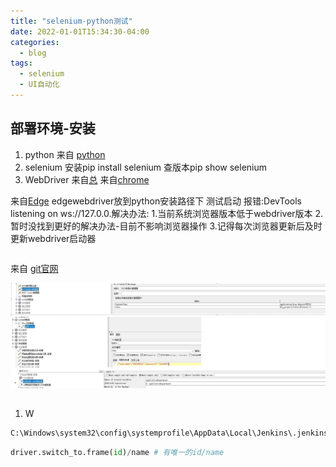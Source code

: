 ```yaml
---
title: "selenium-python测试"
date: 2022-01-01T15:34:30-04:00
categories:
  - blog
tags:
  - selenium
  - UI自动化
---
```

## 部署环境-安装
1. python
来自 [python](https://www.python.org/)
2. selenium
安装pip install selenium
查版本pip show selenium
3. WebDriver
来自[总](https://pypi.org/project/selenium/)
来自[chrome](https://chromedriver.chromium.org/downloads)

来自[Edge](https://developer.microsoft.com/en-us/microsoft-edge/tools/webdriver/)
edgewebdriver放到python安装路径下
测试启动
报错:DevTools listening on ws://127.0.0.解决办法:
1.当前系统浏览器版本低于webdriver版本
2.暂时没找到更好的解决办法-目前不影响浏览器操作
3.记得每次浏览器更新后及时更新webdriver启动器  



```bash

```
来自 [git官网](https://git-scm.com/book/zh/v2/Git-%E5%88%86%E6%94%AF-%E5%8F%98%E5%9F%BA)

![jpg](/assets/images/jmeter用户登录.jpg)

## 
### 
1. W
```txt
C:\Windows\system32\config\systemprofile\AppData\Local\Jenkins\.jenkins\secrets\initialAdminPassword
```
```python
driver.switch_to.frame(id)/name # 有唯一的id/name
```





